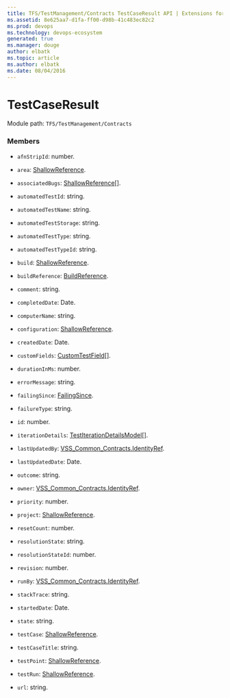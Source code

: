 ```yaml
---
title: TFS/TestManagement/Contracts TestCaseResult API | Extensions for Azure DevOps Services
ms.assetid: 8e625aa7-d1fa-ff00-d98b-41c483ec82c2
ms.prod: devops
ms.technology: devops-ecosystem
generated: true
ms.manager: douge
author: elbatk
ms.topic: article
ms.author: elbatk
ms.date: 08/04/2016
---
```


# TestCaseResult

Module path: `TFS/TestManagement/Contracts`


### Members

* `afnStripId`: number. 

* `area`: [ShallowReference](../../../TFS/TestManagement/Contracts/ShallowReference.md). 

* `associatedBugs`: [ShallowReference](../../../TFS/TestManagement/Contracts/ShallowReference.md)[]. 

* `automatedTestId`: string. 

* `automatedTestName`: string. 

* `automatedTestStorage`: string. 

* `automatedTestType`: string. 

* `automatedTestTypeId`: string. 

* `build`: [ShallowReference](../../../TFS/TestManagement/Contracts/ShallowReference.md). 

* `buildReference`: [BuildReference](../../../TFS/TestManagement/Contracts/BuildReference.md). 

* `comment`: string. 

* `completedDate`: Date. 

* `computerName`: string. 

* `configuration`: [ShallowReference](../../../TFS/TestManagement/Contracts/ShallowReference.md). 

* `createdDate`: Date. 

* `customFields`: [CustomTestField](../../../TFS/TestManagement/Contracts/CustomTestField.md)[]. 

* `durationInMs`: number. 

* `errorMessage`: string. 

* `failingSince`: [FailingSince](../../../TFS/TestManagement/Contracts/FailingSince.md). 

* `failureType`: string. 

* `id`: number. 

* `iterationDetails`: [TestIterationDetailsModel](../../../TFS/TestManagement/Contracts/TestIterationDetailsModel.md)[]. 

* `lastUpdatedBy`: [VSS_Common_Contracts.IdentityRef](../../../VSS/WebApi/Contracts/IdentityRef.md). 

* `lastUpdatedDate`: Date. 

* `outcome`: string. 

* `owner`: [VSS_Common_Contracts.IdentityRef](../../../VSS/WebApi/Contracts/IdentityRef.md). 

* `priority`: number. 

* `project`: [ShallowReference](../../../TFS/TestManagement/Contracts/ShallowReference.md). 

* `resetCount`: number. 

* `resolutionState`: string. 

* `resolutionStateId`: number. 

* `revision`: number. 

* `runBy`: [VSS_Common_Contracts.IdentityRef](../../../VSS/WebApi/Contracts/IdentityRef.md). 

* `stackTrace`: string. 

* `startedDate`: Date. 

* `state`: string. 

* `testCase`: [ShallowReference](../../../TFS/TestManagement/Contracts/ShallowReference.md). 

* `testCaseTitle`: string. 

* `testPoint`: [ShallowReference](../../../TFS/TestManagement/Contracts/ShallowReference.md). 

* `testRun`: [ShallowReference](../../../TFS/TestManagement/Contracts/ShallowReference.md). 

* `url`: string. 

